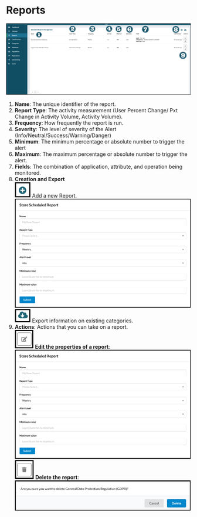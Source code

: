 # Reports

![reports](../assets/images/reports.png "Reports")

1. **Name**: The unique identifier of the report.
2. **Report Type**: The activity measurement (User Percent Change/ Pxt Change in Activity Volume, Activity Volume).
3. **Frequency**: How frequently the report is run.
4. **Severity**: The level of severity of the Alert (Info/Neutral/Success/Warning/Danger)
5. **Minimum**: The minimum percentage or absolute number to trigger the alert
6. **Maximum**: The maximum percentage or absolute number to trigger the alert.
7. **Fields**: The combination of application, attribute, and operation being monitored.
8. **Creation and Export**<br/>
    ![Add](../assets/images/add.png "Add") Add a new Report.
    ![create_report](../assets/images/create_report.png "Create Report")
    ![export](../assets/images/export.png "Export") Export information on existing categories.
9. **Actions**: Actions that you can take on a report.<br/>
  ![edit](../assets/images/edit.png "Edit") **Edit the properties of a report**:
  ![create_report](../assets/images/create_report.png "Create Report")
  ![delete](../assets/images/delete.png "Delete") **Delete the report**:
  ![delete_regulation](../assets/images/delete-regulation.png "Delete Regulation Prompt")

